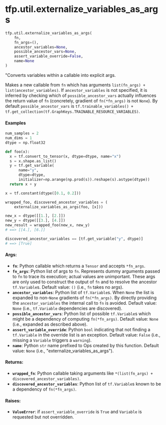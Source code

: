 <div itemscope itemtype="http://developers.google.com/ReferenceObject">
<meta itemprop="name" content="tfp.util.externalize_variables_as_args" />
</div>

# tfp.util.externalize_variables_as_args

``` python
tfp.util.externalize_variables_as_args(
    fn,
    fn_args=(),
    ancestor_variables=None,
    possible_ancestor_vars=None,
    assert_variable_override=False,
    name=None
)
```

"Converts variables within a callable into explicit args.

Makes a new callable from `fn` which has arguments `list(fn_args) +
list(ancestor_variables)`. If `ancestor_variables` is not specified, it is
inferred by checking which of `possible_ancestor_vars` actually influences the
return value of `fn` (concretely, gradient of `fn(*fn_args)` is not `None`).
By default `possible_ancestor_vars` is `tf.trainable_variables() +
tf.get_collection(tf.GraphKeys.TRAINABLE_RESOURCE_VARIABLES)`.

#### Examples

```python
num_samples = 2
num_dims = 1
dtype = np.float32

def foo(x):
  x = tf.convert_to_tensor(x, dtype=dtype, name="x")
  s = x.shape.as_list()
  y = tf.get_variable(
      name="y",
      dtype=dtype,
      initializer=np.arange(np.prod(s)).reshape(s).astype(dtype))
  return x + y

x = tf.constant(dtype([0.1, 0.2]))

wrapped_foo, discovered_ancestor_variables = (
    externalize_variables_as_args(foo, [x]))

new_x = dtype([[1.], [2.]])
new_y = dtype([[3.], [4.]])
new_result = wrapped_foo(new_x, new_y)
# ==> [[4.], [6.]]

discovered_ancestor_variables == [tf.get_variable("y", dtype)]
# ==> [True]
```

#### Args:

* <b>`fn`</b>: Python callable which returns a `Tensor` and accepts `*fn_args`.
* <b>`fn_args`</b>: Python list of args to `fn`. Represents dummy arguments passed to
    `fn` to trace its execution; actual values are unimportant. These args are
    only used to construct the output of `fn` and to resolve the ancestor
    `tf.Variable`s.
    Default value: `()` (i.e., `fn` takes no args).
* <b>`ancestor_variables`</b>: Python list of `tf.Variable`s. When `None` the list is
    expanded to non-`None` gradients of `fn(*fn_args)`. By directly providing
    the `ancestor_variables` the internal call to `fn` is avoided.
    Default value: `None` (i.e., `tf.Variable` dependencies are discovered).
* <b>`possible_ancestor_vars`</b>: Python list of possible `tf.Variable`s which might
    be a dependency of computing `fn(*fn_args)`.
    Default value: `None` (i.e., expanded as described above).
* <b>`assert_variable_override`</b>: Python `bool` indicating that not finding a
    `tf.Variable` in the override list is an exception.
    Default value: `False` (i.e., missing a `Variable` triggers a `warning`).
* <b>`name`</b>: Python `str` name prefixed to Ops created by this function.
    Default value: `None` (i.e., "externalize_variables_as_args").


#### Returns:

* <b>`wrapped_fn`</b>: Python callable taking arguments like
    `*(list(fn_args) + discovered_ancestor_variables)`.
* <b>`discovered_ancestor_variables`</b>: Python list of `tf.Variable`s known to be a
    dependency of `fn(*fn_args)`.


#### Raises:

* <b>`ValueError`</b>: if `assert_variable_override` is `True` and `Variable` is
    requested but not overridden.
